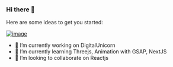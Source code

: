 ### Hi there 👋

Here are some ideas to get you started:

[![image](https://img.shields.io/badge/WhatsApp-25D366?style=for-the-badge&logo=whatsapp&logoColor=white)](https://www.linkedin.com/in/l%C6%B0%C6%A1ng-q%C3%BAy-t%C3%A2n-91833719a/d)

- 🔭 I’m currently working on DigitalUnicorn
- 🌱 I’m currently learning Threejs, Animation with GSAP, NextJS 
- 👯 I’m looking to collaborate on Reactjs

<!-- 
 - 🤔 I’m looking for help with 
- 💬 Ask me about ...
- 📫 How to reach me: ...
- 😄 Pronouns: ...
- ⚡ Fun fact: ...
-->
